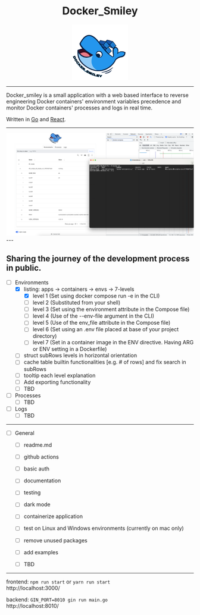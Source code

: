 <h1 align="center">
Docker_Smiley 
</h1>

<p align="center">
<img src="ui/public/docker_smiley_logo.png" width="150" heigth="150">
</p>

---

Docker_smiley is a small application with a web based interface to reverse engineering Docker containers' environment variables precedence and monitor Docker containers' processes and logs in real time.

Written in [Go](https://github.com/golang/go) and [React](https://github.com/facebook/react).

---

<img src="interface.png" >
---


## Sharing the journey of the development process in public.


- [ ] Environments
  - [x] listing: apps -> containers -> envs -> 7-levels
    - [x] level 1 (Set using docker compose run -e in the CLI)
    - [ ] level 2 (Substituted from your shell)
    - [ ] level 3 (Set using the environment attribute in the Compose file)
    - [ ] level 4 (Use of the --env-file argument in the CLI)
    - [ ] level 5 (Use of the env_file attribute in the Compose file)
    - [ ] level 6 (Set using an .env file placed at base of your project directory)
    - [ ] level 7 (Set in a container image in the ENV directive. Having ARG or ENV setting in a Dockerfile)
  - [ ] struct subRows levels in horizontal orientation
  - [ ] cache table builtin functionalities [e.g. # of rows] and fix search in subRows
  - [ ] tooltip each level explanation
  - [ ] Add exporting functionality
  - [ ] TBD
- [ ] Processes 
  - [ ] TBD
- [ ] Logs
  - [ ] TBD
---

- [ ] General
  - [ ] readme.md 
  - [ ] github actions
  - [ ] basic auth
  - [ ] documentation
  - [ ] testing
  - [ ] dark mode
  - [ ] containerize application
  - [ ] test on Linux and Windows environments (currently on mac only)
  - [ ] remove unused packages
  - [ ] add examples
  - [ ] TBD


---

frontend:
`npm run start` or `yarn run start` <br >
http://localhost:3000/

backend:
`GIN_PORT=8010 gin run main.go`<br>
http://localhost:8010/

